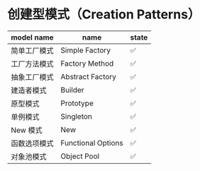 # 创建型模式（Creation Patterns）

| model name | name               | state |
|------------|--------------------|-------|
| 简单工厂模式     | Simple Factory     | ✅     |
| 工厂方法模式     | Factory Method     | ✅     |
| 抽象工厂模式     | Abstract Factory   | ✅     |
| 建造者模式      | Builder            | ✅     |
| 原型模式       | Prototype          | ✅     |
| 单例模式       | Singleton          | ✅     |
| New 模式     | New                | ✅     |
| 函数选项模式     | Functional Options | ✅     |
| 对象池模式      | Object Pool        | ✅     |
